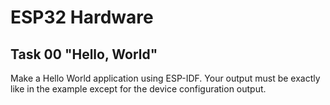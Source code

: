 # ESP32 Hardware

## Task 00 "Hello, World"

Make a Hello World application using ESP-IDF. Your output must be exactly like in the example except for the device configuration output.

```
```

